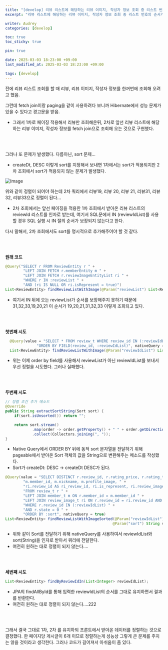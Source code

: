 ```yaml
---
title: "[develop] 리뷰 리스트에 해당하는 리뷰 이미지, 작성자 정보 조회 중 리스트 번호의 순서가 유지되지 않는 문제"
excerpt: "리뷰 리스트에 해당하는 리뷰 이미지, 작성자 정보 조회 중 리스트 번호의 순서가 유지되지 않는 문제"

writer: Audrey
categories: [develop]

toc: true
toc_sticky: true

pin: true

date: 2025-03-03 18:23:00 +09:00
last_modified_at: 2025-03-03 18:23:00 +09:00

tags: [develop]
---
```



전에 리뷰 리스트 조회를 할 때 리뷰, 리뷰 이미지, 작성자 정보를 한꺼번에 조회해 오려고 했음. 

그런데 fetch join이랑 paging을 같이 사용하려다 보니까 Hibernate에서 성능 문제가 있을 수 있다고 경고문을 받음.

- 그래서 1차로 페이징 적용해서 리뷰만 조회해온뒤, 2차로 앞선 리뷰 리스트에 해당하는 리뷰 이미지, 작성자 정보를 fetch join으로 조회해 오는 것으로 구현했다.

<br>
<br>

그러나 또 문제가 발생했다. 다름아닌, sort 문제…

- createDt, DESC 이렇게 sort를 지정해서 보내면 1차에서는 sort가 적용되지만 2차 조회에서 sort가 적용되지 않는 문제가 발생했다.

![Image](https://github.com/user-attachments/assets/ba095999-bfc5-45c2-965a-29f3538cb937)

위와 같이 정렬이 되어야 하는데 2차 쿼리에서 리뷰19, 리뷰 20, 리뷰 21, 리뷰31, 리뷰32, 리뷰33으로 정렬이 된다…

- 2차 조회에서는 앞선 페이징을 적용한 1차 조회에서 받아온 리뷰 리스트의 reviewId 리스트를 인자로 받는데, 여기서 SQL문에서 IN (reviewIdList)를 사용할 경우 SQL 실행 시 IN 절의 순서가 보장되지 않는다고 한다.

다시 말해서, 2차 조회에서도 sort를 명시적으로 추가해주어야 할 것 같다.

<br>
<br>

**원래 코드**

```java
@Query("SELECT r FROM ReviewEntity r " +
        "LEFT JOIN FETCH r.memberEntity m " +
        "LEFT JOIN FETCH r.reviewImageEntityList ri " +
        "WHERE r IN :reviewList " +
        "AND (ri IS NULL OR ri.isRepresent = true)")
List<ReviewEntity> findReviewListWithImage(@Param("reviewList") List<ReviewEntity> reviewList);
```

- 여기서 IN 뒤에 오는 reviewList가 순서를 보장해주지 못하기 때문에 31,32,33,19,20,21 이 순서가 19,20,21,31,32,33 이렇게 조회되고 있다.

<br>
<br>

**첫번째 시도**

```java
  @Query(value = "SELECT * FROM review_t WHERE review_id IN (:reviewIdList) " +
              "ORDER BY FIELD(review_id, :reviewIdList)", nativeQuery = true)
  List<ReviewEntity> findReviewListWithImage(@Param("reviewIdList") List<Integer> reviewIdList);
```

- 위는 이제 order by field를 사용해서 reviewList가 아닌 reviewIdList를 보내서 우선 정렬을 시도했다. 그러나 실패했다.

<br>
<br>

**두번째 시도**

```java
// 정렬 조건 추가 메소드
@Override
public String extractSortString(Sort sort) {
    if(sort.isUnsorted()) return "";

    return sort.stream()
            .map(order -> order.getProperty() + " " + order.getDirection().name())
            .collect(Collectors.joining(", "));
}
```

- Native Query에서 ORDER BY 뒤에 동적 sort 문자열을 전달하기 위해 pageable에서 받아온 Sort 객체의 값을 String으로 변환해주는 메소드를 작성했다.
- Sort가 createDt: DESC → createDt DESC가 된다.

```java
@Query(value = "SELECT DISTINCT r.review_id, r.rating_price, r.rating_taste, r.state, r.create_dt, r.update_dt, r.content, r.location, r.product_id, " +
        "m.member_id, m.nickname, m.profile_image, " +
        "ri.review_id AS ri_review_id, ri.is_represent, ri.review_image_id, ri.review_image_path " +
        "FROM review_t r " +
        "LEFT JOIN member_t m ON r.member_id = m.member_id " +
        "LEFT JOIN review_image_t ri ON r.review_id = ri.review_id AND ri.is_represent = true " +
        "WHERE r.review_id IN (:reviewIdList) " +
        "AND r.state = 0 " +
        "ORDER BY :sort", nativeQuery = true)
List<ReviewEntity> findReviewListWithImageSorted(@Param("reviewIdList") List<Integer> reviewIdList,
                                                @Param("sort") String sort);
```

- 위와 같이 Sort를 전달하기 위해 nativeQuery를 사용하여서 reviewIdList와 sort(String)을 인자로 받아서 쿼리에 전달한다.
- 여전히 원하는 대로 정렬이 되지 않는다….

<br>
<br>

**세번째 시도**

```java
List<ReviewEntity> findByReviewIdIn(List<Integer> reviewIdList);
```

- JPA의 findAllById를 통해 입력한 reviewIdList의 순서를 그대로 유지하면서 결과를 반환한다.
- 여전히 원하는 대로 정렬이 되지 않는다….222

<br>
<br>

그래서 결국 그대로 1차, 2차 를 유지하되 프론트에서 받아온 데이터를 정렬하는 것으로 결정했다. 한 페이지당 게시글이 6개 이므로 정렬하는게 성능상 그렇게 큰 문제를 주지는 않을 것이라고 생각한다. 그러나 코드가 길어져서 아쉬움이 좀 있다.

